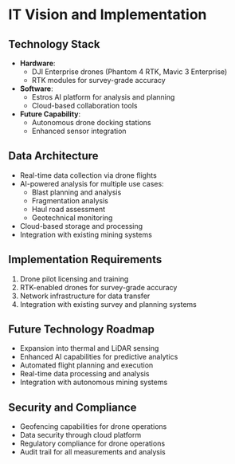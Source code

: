# IT Vision and Implementation

## Technology Stack
- **Hardware**: 
  - DJI Enterprise drones (Phantom 4 RTK, Mavic 3 Enterprise)
  - RTK modules for survey-grade accuracy
- **Software**: 
  - Estros AI platform for analysis and planning
  - Cloud-based collaboration tools
- **Future Capability**: 
  - Autonomous drone docking stations
  - Enhanced sensor integration

## Data Architecture
- Real-time data collection via drone flights
- AI-powered analysis for multiple use cases:
  - Blast planning and analysis
  - Fragmentation analysis
  - Haul road assessment
  - Geotechnical monitoring
- Cloud-based storage and processing
- Integration with existing mining systems

## Implementation Requirements
1. Drone pilot licensing and training
2. RTK-enabled drones for survey-grade accuracy
3. Network infrastructure for data transfer
4. Integration with existing survey and planning systems

## Future Technology Roadmap
- Expansion into thermal and LiDAR sensing
- Enhanced AI capabilities for predictive analytics
- Automated flight planning and execution
- Real-time data processing and analysis
- Integration with autonomous mining systems

## Security and Compliance
- Geofencing capabilities for drone operations
- Data security through cloud platform
- Regulatory compliance for drone operations
- Audit trail for all measurements and analysis